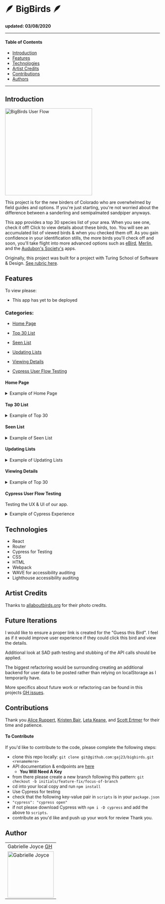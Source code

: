 # 🪶 BigBirds 🪶
__updated: 03/08/2020__

---
#### Table of Contents
- [Introduction](#Introduction)
- [Features](#Features)
- [Technologies](#Techologies)
- [Artist Credits](#Artist-Credits)
- [Contributions](#Contributions)
- [Authors](#Authors)
---
## Introduction

<img width="283" alt="BigBirds User Flow" src="https://media.giphy.com/media/k62QMcVWi3nX3vP9y1/giphy.gif">

This project is for the new birders of Colorado who are overwhelmed by field guides and options. If you're just starting, you're not worried about the difference between a sanderling and semipalmated sandpiper anyways.

This app provides a top 30 species list of your area. When you see one, check it off! Click to view details about these birds, too. You will see an accumulated list of viewed birds & when you checked them off. As you gain confidence in your identification stills, the more birds you'll check off and soon, you'll take flight into more advanced options such as [eBird](https://ebird.org/home), [Merlin](https://merlin.allaboutbirds.org/), and the [Audubon's Society's](https://www.audubon.org/) apps.

Originally, this project was built for a project with Turing School of Software & Design. [See rubric here](https://frontend.turing.io/projects/module-3/niche-audience.html).

## Features

To view please:
- This app has yet to be deployed

### Categories:
- [Home Page](#Home-Page)

- [Top 30 List](#Top-30-List)

- [Seen List](#Seen-List)

- [Updating Lists](#Updating-Lists)

- [Viewing Details](#Viewing-Details)

- [Cypress User Flow Testing](#Cypress-User-Flow-Testing)

#### Home Page

<details>
<summary>Example of Home Page</summary>
<br>
 <img width="283" alt="home page with guess that bird" src="https://user-images.githubusercontent.com/68332132/110414660-e6f01000-8055-11eb-8eba-de63358b64a7.png">
</details>

#### Top 30 List

<details>
<summary>Example of Top 30</summary>
<br>
 <img width="283" alt="top 30 list" src="https://user-images.githubusercontent.com/68332132/110414529-9bd5fd00-8055-11eb-8c19-972c3cd11189.png">
</details>

#### Seen List

<details>
<summary>Example of Seen List</summary>
<br>
 <img width="283" alt="seen list" src="https://user-images.githubusercontent.com/68332132/110414563-adb7a000-8055-11eb-9ce7-f37c1718b064.png">
</details>

#### Updating Lists

<details>
<summary>Example of Updating Lists</summary>
<br>
 <img width="283" alt="clicking a newly seen bird and adding it to my list" src="">
</details>

#### Viewing Details

<details>
<summary>Example of Top 30</summary>
<br>
 <img width="283" alt="details about a canvasback" src="https://user-images.githubusercontent.com/68332132/110414589-be681600-8055-11eb-8da5-919fb143dc9e.png">
</details>

#### Cypress User Flow Testing
Testing the UX & UI of our app.

<details>
<summary>Example of Cypress Experience</summary>
<br>
<img width="600" alt="testing user flow in cypress" src="https://media.giphy.com/media/R0BA734oMWtAc8haon/giphy.gif">
</details>

## Technologies
- React
- Router
- Cypress for Testing
- CSS
- HTML
- Webpack
- WAVE for accessibility auditing
- Lighthouse accessibility auditing

## Artist Credits
Thanks to [allaboutbirds.org](allaboutbirds.org) for their photo credits.

## Future Iterations

I would like to ensure a proper link is created for the "Guess this Bird". I feel as if it would improve user experience if they could click this bird and view the details.

Additional look at SAD path testing and stubbing of the API calls should be applied.

The biggest refactoring would be surrounding creating an additional backend for user data to be posted rather than relying on localStorage as I temporarily have.

More specifics about future work or refactoring can be found in this projects [GH issues](https://github.com/gaj23/bigbirds/issues).

## Contributions

Thank you <a href="https://github.com/srslie">Alice Ruppert</a>, <a href="https://github.com/kristenmb" target="_blank">Kristen Bair</a>, <a href="https://github.com/letakeane" target="_blank">Leta Keane</a>, and <a href="https://github.com/sertmer" target="_blank">Scott Ertmer</a> for their time and patience.

#### To Contribute
If you'd like to contribute to the code, please complete the following steps:
- clone this repo locally: `git clone git@github.com:gaj23/bigbirds.git <renameHere>`
- API documentation & endpoints are [here](https://documenter.getpostman.com/view/664302/S1ENwy59?version=latest#4e020bc2-fc67-4fb6-a926-570cedefcc34)
  - **You Will Need A Key**
- from there please create a new branch following this pattern: `git checkout -b initials/feature-fix/focus-of-branch`
- cd into your local copy and run `npm install`
- Use Cypress for testing
 - check that the following key-value pair in `scripts` is in your `package.json`
 - `"cypress": "cypress open"`
 - if not please download Cypress with `npm i -D cypress` and add the above to `scripts`.
- contribute as you'd like and push up your work for review
Thank you.

## Author
<table>
    <tr>
        <td> Gabrielle Joyce <a href="https://github.com/gaj23">GH</td>
    </tr>
    <td><img src="https://avatars1.githubusercontent.com/u/68332132?s=460&u=a54dd9d3eede7c5ae0704846c510001c89dc88f7&v=4" alt="Gabrielle Joyce"
 width="150" height="auto" /></td>
</table>
